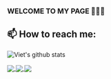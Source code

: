 ### WELCOME TO MY PAGE 👋👋👋
## 📫 How to reach me: 

![Viet's github stats](https://github-readme-stats-git-masterrstaa-rickstaa.vercel.app/api?username=thong6502&show_icons=true&theme=tokyonight&hide=contribs,prs,issues)

<a href="https://github.com/thong6502/ext_detect_deepfake">
  <!-- Change the `github-readme-stats.anuraghazra1.vercel.app` to `github-readme-stats.vercel.app`  -->
    <img align="center" src="https://github-readme-stats.anuraghazra1.vercel.app/api/pin/?username=thong6502&repo=ext_detect_deepfake&theme=radical" />

</a>    
<a href="https://github.com/thong6502/quick_draw">
  <!-- Change the `github-readme-stats.anuraghazra1.vercel.app` to `github-readme-stats.vercel.app`  -->
  <img align="center" src="https://github-readme-stats.anuraghazra1.vercel.app/api/pin/?username=thong6502&repo=quick_draw&theme=tokyonight" />
</a>

<a href="https://github.com/thong6502/send_zalo">
  <!-- Change the `github-readme-stats.anuraghazra1.vercel.app` to `github-readme-stats.vercel.app`  -->
  <img align="center" src="https://github-readme-stats.anuraghazra1.vercel.app/api/pin/?username=thong6502&repo=send_zalo&theme=gruvbox" />
</a>    
  
